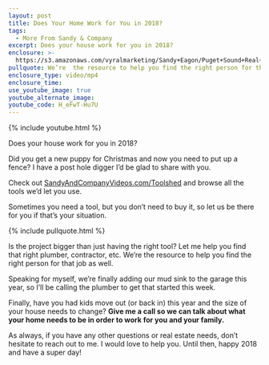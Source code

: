 ```yaml
---
layout: post
title: Does Your Home Work for You in 2018?
tags:
  - More From Sandy & Company
excerpt: Does your house work for you in 2018?
enclosure: >-
  https://s3.amazonaws.com/vyralmarketing/Sandy+Eagon/Puget+Sound+Real+Estate+Agent-+Is+your+home+ready+for+2018%253F.mp4
pullquote: We’re  the resource to help you find the right person for the job.
enclosure_type: video/mp4
enclosure_time:
use_youtube_image: true
youtube_alternate_image:
youtube_code: H_eFwT-Hu7U
---
```



{% include youtube.html %}

Does your house work for you in 2018?

Did you get a new puppy for Christmas and now you need to put up a fence? I have a post hole digger I’d be glad to share with you.

Check out [SandyAndCompanyVideos.com/Toolshed](/toolshed.html) and browse all the tools we’d let you use.

Sometimes you need a tool, but you don’t need to buy it, so let us be there for you if that’s your situation.

{% include pullquote.html %}

Is the project bigger than just having the right tool? Let me help you find that right plumber, contractor, etc. We’re the resource to help you find the right person for that job as well.

Speaking for myself, we’re finally adding our mud sink to the garage this year, so I’ll be calling the plumber to get that started this week.

Finally, have you had kids move out (or back in) this year and the size of your house needs to change? **Give me a call so we can talk about what your home needs to be in order to work for you and your family.**

As always, if you have any other questions or real estate needs, don’t hesitate to reach out to me. I would love to help you. Until then, happy 2018 and have a super day!